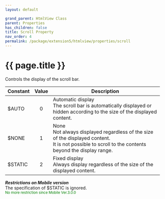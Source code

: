 ```yaml
---
layout: default

grand_parent: HtmlView Class
parent: Properties
has_children: false
title: Scroll Property
nav_order: 4
permalink: /package/extension5/htmlview/properties/scroll
---
```

# {{ page.title }}

Controls the display of the scroll bar.

| Constant | Value | Description                                                                                                                                       |
|----------|:-----:|---------------------------------------------------------------------------------------------------------------------------------------------------|
| $AUTO    |   0   | Automatic display <br> The scroll bar is automatically displayed or hidden according to the size of the displayed content.                             |
| $NONE    |   1   | None <br>Not always displayed regardless of the size of the displayed content. <br>It is not possible to scroll to the contents beyond the display range. |
| $STATIC  |   2   | Fixed display <br>Always display regardless of the size of the displayed content.                                                                     |

***Restrictions on Mobile version***<br>
The specification of $STATIC is ignored.<br><small><span style="color:green">No more restriction since Mobile Ver.3.0.0</span></small>
